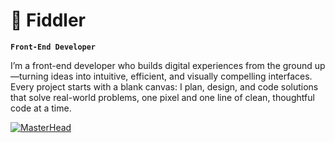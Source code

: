 
# 🦩 Fiddler

**`Front-End Developer`**


I’m a front-end developer who builds digital experiences from the ground up—turning ideas into intuitive, efficient, and visually compelling interfaces. Every project starts with a blank canvas: I plan, design, and code solutions that solve real-world problems, one pixel and one line of clean, thoughtful code at a time.


[![MasterHead](https://firebasestorage.googleapis.com/v0/b/flexi-coding.appspot.com/o/dempgi7-520f8d5f-63d4-4453-8822-dbc149ae27f8.gif?alt=media&token=91c0c7b2-93c3-4029-b011-1a8703c5730d)](https://rishavchanda.io)

